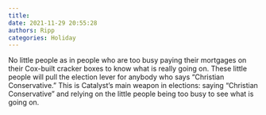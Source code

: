 ```yaml
---
title: 
date: 2021-11-29 20:55:28
authors: Ripp
categories: Holiday
---
```


 No little people as in people who are too busy paying their mortgages on their Cox-built cracker boxes to know what is really going on.
These little people will pull the election lever for anybody who says “Christian Conservative.”
This is Catalyst’s main weapon in elections: saying “Christian Conservative” and relying on the little people being too busy to see what is going on.